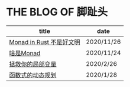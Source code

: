 # THE BLOG OF 脚趾头

| title                                                        | date       |
| ------------------------------------------------------------ | ---------- |
| [Monad in Rust 不是好文明](https://toetoe55.github.io/post/2020-11-26-monad-in-rust-is-not-a-good-culture) | 2020/11/26 |
| [啥是Monad ](https://toetoe55.github.io/post/2020-11-24-WhatIsMonad.html) | 2020/11/24 |
| [拯救你的局部变量](https://toetoe55.github.io/post/2020-2-26-SaveYourLocal.html) | 2020/2/26  |
| [函数式的动态规划](https://toetoe55.github.io/post/2020-1-28-functional-dynamic-programming) | 2020/1/28  |
